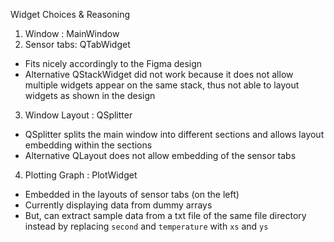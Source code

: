 Widget Choices & Reasoning
1. Window : MainWindow
2. Sensor tabs: QTabWidget
- Fits nicely accordingly to the Figma design
- Alternative QStackWidget did not work because it does not allow multiple widgets appear on the same stack, thus not able to layout widgets as shown in the design
3. Window Layout : QSplitter
- QSplitter splits the main window into different sections and allows layout embedding within the sections
- Alternative QLayout does not allow embedding of the sensor tabs
4. Plotting Graph : PlotWidget
- Embedded in the layouts of sensor tabs (on the left)
- Currently displaying data from dummy arrays
- But, can extract sample data from a txt file of the same file directory instead by replacing `second` and `temperature` with `xs` and `ys`